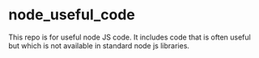 # node_useful_code
This repo is for useful node JS code. It includes code that is often useful but which is not available in standard node js libraries.
